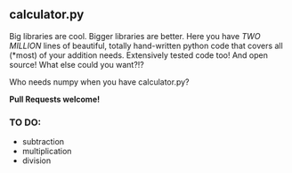 ## calculator.py
Big libraries are cool. Bigger libraries are better. Here you have _TWO MILLION_ lines of beautiful, totally hand-written python code that covers all (\*most) of your addition needs. Extensively tested code too! And open source! What else could you want?!?

Who needs numpy when you have calculator.py?

**Pull Requests welcome!**

### TO DO:
- subtraction
- multiplication
- division
